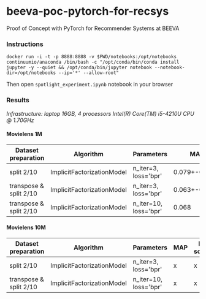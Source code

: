 # beeva-poc-pytorch-for-recsys
Proof of Concept with PyTorch for Recommender Systems at BEEVA

### Instructions

```
docker run -i -t -p 8888:8888 -v $PWD/notebooks:/opt/notebooks continuumio/anaconda /bin/bash -c "/opt/conda/bin/conda install jupyter -y --quiet && /opt/conda/bin/jupyter notebook --notebook-dir=/opt/notebooks --ip='*' --allow-root"
```
Then open `spotlight_experiment.ipynb` notebook in your browser

### Results

*Infrastructure: laptop 16GB, 4 processors Intel(R) Core(TM) i5-4210U CPU @ 1.70GHz*

#### Movielens 1M

| Dataset preparation | Algorithm | Parameters | MAP | F1 score | training time
| --- | --- | -----------| ---- | --- | ---
| split 2/10 | ImplicitFactorizationModel | n_iter=3, loss='bpr'| 0.079+-0.0005 | 0.057+-0.0005 | 60 +-1s
| transpose & split 2/10 | ImplicitFactorizationModel | n_iter=3, loss='bpr'| 0.063+-0.0005 | 0.037+-0.001 | 64.5 +-1.5s
| transpose & split 2/10 | ImplicitFactorizationModel | n_iter=10, loss='bpr'| 0.068 | 0.038 |


#### Movielens 10M

| Dataset preparation | Algorithm | Parameters | MAP | F1 score | training time
| --- | --- | -----------| ---- | --- | ---
| split 2/10 | ImplicitFactorizationModel | n_iter=3, loss='bpr'| x | x | >3h
| transpose & split 2/10 | ImplicitFactorizationModel | n_iter=10, loss='bpr'| x | x |


